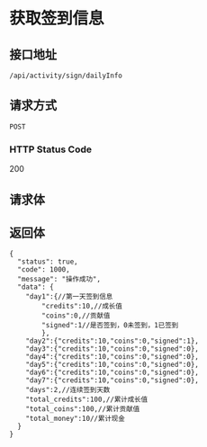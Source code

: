 # 获取签到信息

## 接口地址

`/api/activity/sign/dailyInfo`

## 请求方式

`POST`

### HTTP Status Code

200

## 请求体


## 返回体

```json5
{
  "status": true,
  "code": 1000,
  "message": "操作成功",
  "data": {
    "day1":{//第一天签到信息
        "credits":10,//成长值
        "coins":0,//贡献值
        "signed":1//是否签到，0未签到，1已签到
        },
    "day2":{"credits":10,"coins":0,"signed":1},
    "day3":{"credits":10,"coins":0,"signed":0},
    "day4":{"credits":10,"coins":0,"signed":0},
    "day5":{"credits":10,"coins":0,"signed":0},
    "day6":{"credits":10,"coins":0,"signed":0},
    "day7":{"credits":10,"coins":0,"signed":0},
    "days":2,//连续签到天数
    "total_credits":100,//累计成长值
    "total_coins":100,//累计贡献值
    "total_money":10//累计现金
  }
}
``` 
